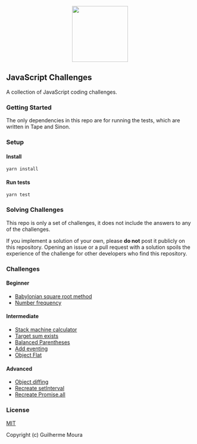 <p align="center">
  <img
    style="object: contain; height: 150px"
    src="https://raw.githubusercontent.com/glhrmoura/js-challenges/master/src/images/logo.png"
  />
</p>

## JavaScript Challenges

A collection of JavaScript coding challenges.

### Getting Started

The only dependencies in this repo are for running the tests, which are written
in Tape and Sinon.

### Setup

#### Install

```
yarn install
```

#### Run tests

```
yarn test
```

### Solving Challenges

This repo is only a set of challenges, it does not include the answers to any of
the challenges.

If you implement a solution of your own, please **do not** post it publicly on
this repository. Opening an issue or a pull request with a solution spoils the
experience of the challenge for other developers who find this repository.

### Challenges

#### Beginner

* [Babylonian square root method](/src/core/babylonian-method/)
* [Number frequency](/src/core/number-frequency/)

#### Intermediate

* [Stack machine calculator](/src/core/stack-machine-calculator/)
* [Target sum exists](/src/core/target-sum-exists/)
* [Balanced Parentheses](/src/core/balanced-parens/)
* [Add eventing](/src/core/add-eventing/)
* [Object Flat](/src/core/object-flat/)

#### Advanced

* [Object diffing](/src/core/object-diff/)
* [Recreate setInterval](/src/core/recreate-setinterval/)
* [Recreate Promise.all](/src/core/promise-dot-all/)

### License

[MIT](https://github.com/glhrmoura/js-challenges/blob/master/LICENSE)

Copyright (c) Guilherme Moura
